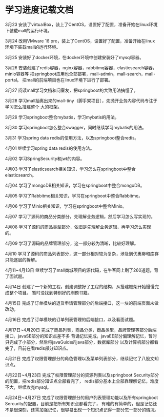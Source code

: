 # 学习进度记载文档

3月23
安装了virtualBox，装上了CentOS，设置好了配置，准备开始在linux环境下装载mall的运行环境。

3月24
改用VMware 16 pro，装上了CentOS，设置好了配置，准备开始在linux环境下装载mall的运行环境。

3月25
安装好了docker环境，在docker环境中创建安装好了mysql容器。

3月26
安装创建了redis容器，nginx容器，rabbitmq容器，elasticsearch容器，minio容器等
把springboot应用也全部部署，mall-admin，mall-search，mall-portal。
把mall的前端项目也在linux环境下进行了部署。

3月27
阅读mall学习文档和问室友，把springboot的大致用法搞懂了。

3月28
学习mall抽离出来的mall-tiny（脚手架项目），先抛开业务内容代码专注于学习怎么搭建整个
大的框架。

3月29
学习springboot整合mybatis，学习mybatis的用法。

3月30
学习springboot怎么整合swagger，同时继续学习mybatis的用法。

3月31
学习spring data redis的使用方法，以及springboot整合redis。

4月01
继续学习spring data redis的使用方法。

4月02
学习SpringSecurity和jwt的内容。

4月03
学习了elasticsearch相关知识，学习怎么在springboot中整合elasticsearch。

4月04
学习了mongoDB相关知识，学习在springboot中整合mongoDB。

4月05
学习了Rabbitmq相关知识，学习在springboot中整合Rabbitmq。

4月06
学习了Minio相关知识，学习在springboot中整合Minio。

4月07
学习了源码的商品分类部分，先理解业务逻辑，然后学习怎么写实现的。

4月08
学习了源码的商品类型部分，依旧是先理解业务逻辑，再学习怎么实现的。

4月09
学习了源码的品牌管理部分，这一部分较为清晰，比较好理解。

4月10
学习了源码的商品列表部分，这一部分相对较为复杂，涉及到优惠劵和库存
只能逐层的拆解。

4月11~4月13日
继续学习了mall商城项目的源代码，在牛客网上刷了260道题，背了面试题。

4月14日
创建了一个新的工程，创建调整好了工程的结构，从搭建框架开始慢慢完成整个项目。
暂时没找到特别好的刷题书籍。

4月15日
完成了订单模块的退货申请管理部分的后端接口，这一块的前端页面未做改动。

4月16日
完成了订单模块的订单列表管理的后端接口，以及看面试题。

4月17日~4月20日
完成了商品列表，商品分类，商品类型，品牌管理等部分后端接口，javaSE部分的知识点差不多
背诵记忆完成，javaEE部分偏理解记忆，暂时只完成了小部分，然后将javaGuide的java部分，数据库部分
以及计算机部分都看完了，目前在看redis部分知识点。

4月21日
完成了权限管理部分的角色管理以及菜单列表部分，继续记忆了八股文知识点。

4月22日~4月23日
完成了权限管理部分的资源列表以及springboot Security部分的配置，把redis部分知识点全部看完了，
redis部分基本上全部靠理解记忆，难度不大，继续攻克mysql。

4月24日~4月27日
完成了权限管理部分的用户列表管理功能以及所有springboot Sercurity的配置，目前是把所有知识点都看完了，
有难的有简单的，但是记忆还不是很深刻，还需加强记忆，很容易出现一个知识点记得一部分忘一部分的情况。